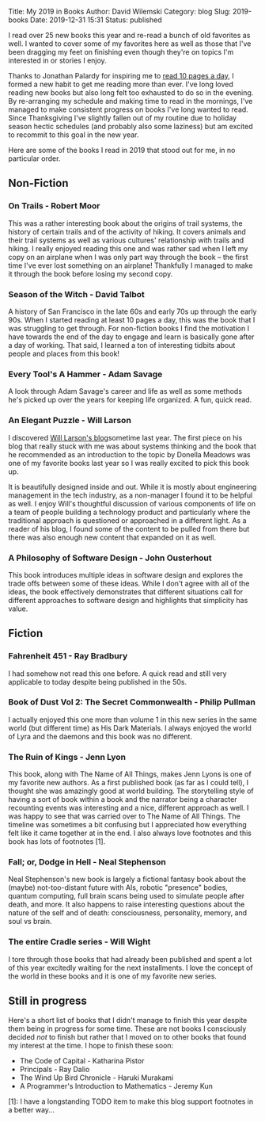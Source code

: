 Title: My 2019 in Books
Author: David Wilemski
Category: blog
Slug: 2019-books
Date: 2019-12-31 15:31
Status: published

I read over 25 new books this year and re-read a bunch of old favorites as well. I wanted to cover some of my favorites here as well as those that I've been dragging my feet on finishing even though they're on topics I'm interested in or stories I enjoy.

Thanks to Jonathan Palardy for inspiring me to [read 10 pages a day](https://blog.jpalardy.com/posts/10-pages-a-day/), I formed a new habit to get me reading more than ever. I've long loved reading new books but also long felt too exhausted to do so in the evening. By re-arranging my schedule and making time to read in the mornings, I've managed to make consistent progress on books I've long wanted to read. Since Thanksgiving I've slightly fallen out of my routine due to holiday season hectic schedules (and probably also some laziness) but am excited to recommit to this goal in the new year.

Here are some of the books I read in 2019 that stood out for me, in no particular order.

## Non-Fiction
### On Trails - Robert Moor

This was a rather interesting book about the origins of trail systems, the history of certain trails and of the activity of hiking. It covers animals and their trail systems as well as various cultures' relationship with trails and hiking. I really enjoyed reading this one and was rather sad when I left my copy on an airplane when I was only part way through the book – the first time I've ever lost something on an airplane! Thankfully I managed to make it through the book before losing my second copy.

### Season of the Witch - David Talbot
A history of San Francisco in the late 60s and early 70s up through the early 90s. When I started reading at least 10 pages a day, this was the book that I was struggling to get through. For non-fiction books I find the motivation I have towards the end of the day to engage and learn is basically gone after a day of working. That said, I learned a ton of interesting tidbits about people and places from this book!

### Every Tool's A Hammer - Adam Savage
A look through Adam Savage's career and life as well as some methods he's picked up over the years for keeping life organized. A fun, quick read.

### An Elegant Puzzle - Will Larson
I discovered [Will Larson's blog](https://lethain.com/)sometime last year. The first piece on his blog that really stuck with me was about systems thinking and the book that he recommended as an introduction to the topic by Donella Meadows was one of my favorite books last year so I was really excited to pick this book up.

It is beautifully designed inside and out. While it is mostly about engineering management in the tech industry, as a non-manager I found it to be helpful as well. I enjoy Will's thoughtful discussion of various components of life on a team of people building a technology product and particularly where the traditional approach is questioned or approached in a different light. As a reader of his blog, I found some of the content to be pulled from there but there was also enough new content that expanded on it as well.

### A Philosophy of Software Design - John Ousterhout
This book introduces multiple ideas in software design and explores the trade offs between some of these ideas.  While I don't agree with all of the ideas, the book effectively demonstrates that different situations call for different approaches to software design and highlights that simplicity has value.

## Fiction
### Fahrenheit 451 - Ray Bradbury
I had somehow not read this one before. A quick read and still very applicable to today despite being published in the 50s.

### Book of Dust Vol 2: The Secret Commonwealth - Philip Pullman
I actually enjoyed this one more than volume 1 in this new series in the same world (but different time) as His Dark Materials. I always enjoyed the world of Lyra and the daemons and this book was no different.

### The Ruin of Kings - Jenn Lyon
This book, along with The Name of All Things, makes Jenn Lyons is one of my favorite new authors. As a first published book (as far as I could tell), I thought she was amazingly good at world building. The storytelling style of having a sort of book within a book and the narrator being a character recounting events was interesting and a nice, different approach as well. I was happy to see that was carried over to The Name of All Things. The timeline was sometimes a bit confusing but I appreciated how everything felt like it came together at in the end. I also always love footnotes and this book has lots of footnotes [1].

### Fall; or, Dodge in Hell - Neal Stephenson
Neal Stephenson's new book is largely a fictional fantasy book about the (maybe) not-too-distant future with AIs, robotic "presence" bodies, quantum computing, full brain scans being used to simulate people after death, and more. It also happens to raise interesting questions about the nature of the self and of death: consciousness, personality, memory, and soul vs brain.

### The entire Cradle series - Will Wight
I tore through those books that had already been published and spent a lot of this year excitedly waiting for the next installments. I love the concept of the world in these books and it is one of my favorite new series.

## Still in progress
Here's a short list of books that I didn't manage to finish this year despite them being in progress for some time. These are not books I consciously decided _not_ to finish but rather that I moved on to other books that found my interest at the time. I hope to finish these soon:

* The Code of Capital - Katharina Pistor
* Principals - Ray Dalio
* The Wind Up Bird Chronicle - Haruki Murakami
* A Programmer's Introduction to Mathematics - Jeremy Kun

[1]: I have a longstanding TODO item to make this blog support footnotes in a better way...

